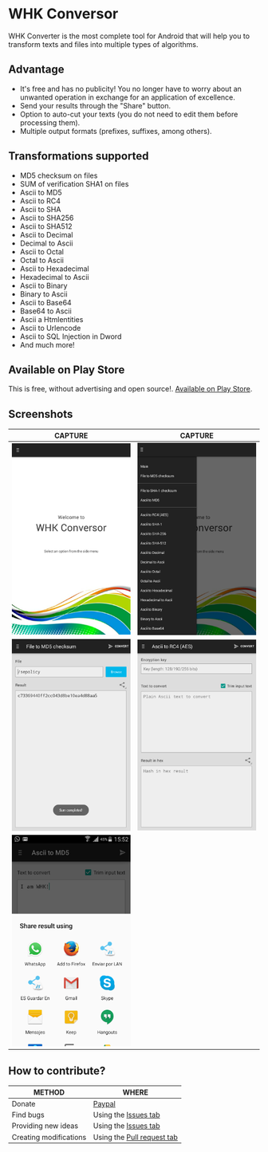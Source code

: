 
# WHK Conversor

WHK Converter is the most complete tool for Android that will help you to transform texts and files into multiple types of algorithms.


## Advantage

- It's free and has no publicity! You no longer have to worry about an unwanted operation in exchange for an application of excellence.
- Send your results through the "Share" button.
- Option to auto-cut your texts (you do not need to edit them before processing them).
- Multiple output formats (prefixes, suffixes, among others).


## Transformations supported

- MD5 checksum on files
- SUM of verification SHA1 on files
- Ascii to MD5
- Ascii to RC4
- Ascii to SHA
- Ascii to SHA256
- Ascii to SHA512
- Ascii to Decimal
- Decimal to Ascii
- Ascii to Octal
- Octal to Ascii
- Ascii to Hexadecimal
- Hexadecimal to Ascii
- Ascii to Binary
- Binary to Ascii
- Ascii to Base64
- Base64 to Ascii
- Ascii a Htmlentities
- Ascii to Urlencode
- Ascii to SQL Injection in Dword
- And much more!


## Available on Play Store

This is free, without advertising and open source!. [Available on Play Store](https://play.google.com/store/apps/details?id=com.drawcoders.conversor).


## Screenshots

| CAPTURE          | CAPTURE
|----------------|----------------|
| ![screenshot1] | ![screenshot2] |
| ![screenshot3] | ![screenshot4] |
| ![screenshot5] |

[screenshot1]: https://raw.githubusercontent.com/WHK102/WHK-Conversor/master/screenshots/1.png
[screenshot2]: https://raw.githubusercontent.com/WHK102/WHK-Conversor/master/screenshots/2.png
[screenshot3]: https://raw.githubusercontent.com/WHK102/WHK-Conversor/master/screenshots/3.png
[screenshot4]: https://raw.githubusercontent.com/WHK102/WHK-Conversor/master/screenshots/4.png
[screenshot5]: https://raw.githubusercontent.com/WHK102/WHK-Conversor/master/screenshots/5.png


## How to contribute?

|METHOD                 |WHERE                                                                                        |
|-----------------------|---------------------------------------------------------------------------------------------|
|Donate                 |[Paypal](https://www.paypal.com/cgi-bin/webscr?cmd=_s-xclick&hosted_button_id=KM2KBE8F982KS) |
|Find bugs              |Using the [Issues tab](https://github.com/WHK102/WHK-Conversor/issues)                              |
|Providing new ideas    |Using the [Issues tab](https://github.com/WHK102/WHK-Conversor/issues)                              |
|Creating modifications |Using the [Pull request tab](https://github.com/WHK102/WHK-Conversor/pulls)                         |
